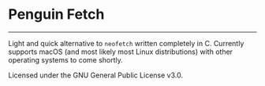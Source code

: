 # Penguin Fetch
---

Light and quick alternative to `neofetch` written completely in C. Currently supports macOS (and most likely most Linux distributions) with other operating systems to come shortly. 

Licensed under the GNU General Public License v3.0. 